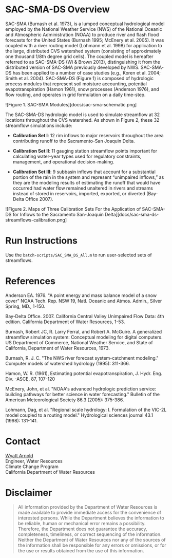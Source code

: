 # SAC-SMA-DS Overview
SAC-SMA (Burnash et al. 1973), is a lumped conceptual hydrological model employed by the National Weather Service (NWS) of the National Oceanic and Atmospheric Administration (NOAA) to produce river and flash flood forecasts for the United States (Burnash 1995; McEnery et al. 2005). It was coupled with a river routing model (Lohmann et al. 1998) for application to the large, distributed CVS watershed system (consisting of approximately one thousand 1/8th degree grid cells). The coupled model is hereafter referred to as SAC-SMA-DS (Wi & Brown 2013), distinguishing it from the distributed version of SAC-SMA previously developed by NWS. SAC-SMA-DS has been applied to a number of case studies (e.g., Koren et al. 2004; Smith et al. 2004). SAC-SMA-DS (Figure 1) is composed of hydrologic process modules that represent soil moisture accounting, potential evapotranspiration (Hamon 1961), snow processes (Anderson 1976), and flow routing, and operates in grid formulation on a daily time-step.

![Figure 1. SAC-SMA Modules][docs/sac-sma-schematic.png]

The SAC-SMA-DS hydrologic model is used to simulate streamflow at 32 locations throughout the CVS watershed. As shown in Figure 2, these 32 streamflow simulations include:

- **Calibration Set I**: 12 rim inflows to major reservoirs throughout the area contributing runoff to the Sacramento-San Joaquin Delta.

- **Calibration Set II**: 11 gauging station streamflow points important for calculating water-year types used for regulatory constraints, management, and operational decision-making.

- **Calibration Set III**: 9 subbasin inflows that account for a substantial portion of the rain in the system and represent “unimpaired inflows,” as they are the modeling results of estimating the runoff that would have occurred had water flow remained unaltered in rivers and streams instead of stored in reservoirs, imported, exported, or diverted (Bay-Delta Office 2007).

![Figure 2. Maps of Three Calibration Sets For the Application of SAC-SMA-DS for Inflows to the Sacramento San-Joaquin Delta][docs/sac-sma-ds-streamflows-calibration.png]

# Run Instructions
Use the `batch-scripts/SAC_SMA_DS_All.m` to run user-selected sets of streamflows.

# References
Anderson EA. 1976. "A point energy and mass balance model of a snow cover" NOAA Tech. Rep. NSW
19, Natl. Oceanic and Atmos. Admin., Silver Spring, MD., 1-150.

Bay-Delta Office. 2007. California Central Valley Unimpaired Flow Data: 4th edition. California Department of Water Resources, 1-53.

Burnash, Robert JC, R. Larry Ferral, and Robert A. McGuire. A generalized streamflow simulation system: Conceptual modeling for digital computers. US Department of Commerce, National Weather Service, and State of California, Department of Water Resources, 1973.

Burnash, R. J. C. "The NWS river forecast system-catchment modeling." Computer models of watershed hydrology (1995): 311-366.

Hamon, W. R. (1961), Estimating potential evapotranspiration, J. Hydr. Eng. Div. -ASCE, 87, 107-120

McEnery, John, et al. "NOAA's advanced hydrologic prediction service: building pathways for better science in water forecasting." Bulletin of the American Meteorological Society 86.3 (2005): 375-386.

Lohmann, Dag, et al. "Regional scale hydrology: I. Formulation of the VIC-2L model coupled to a routing model." Hydrological sciences journal 43.1 (1998): 131-141.

# Contact
[Wyatt Arnold](mailto:wyatt.arnold@water.ca.gov)<br>
Engineer, Water Resources<br>
Climate Change Program<br>
California Department of Water Resources

# Disclaimer
> All information provided by the Department of Water Resources is made available to provide immediate access for the convenience of interested persons. While the Department believes the information to be reliable, human or mechanical error remains a possibility. Therefore, the Department does not guarantee the accuracy, completeness, timeliness, or correct sequencing of the information. Neither the Department of Water Resources nor any of the sources of the information shall be responsible for any errors or omissions, or for the use or results obtained from the use of this information.


